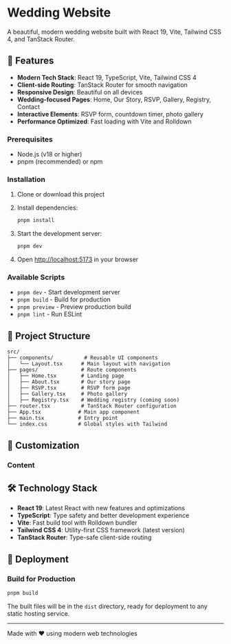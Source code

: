 # Wedding Website

A beautiful, modern wedding website built with React 19, Vite, Tailwind CSS 4, and TanStack Router.

## 🌟 Features

- **Modern Tech Stack**: React 19, TypeScript, Vite, Tailwind CSS 4
- **Client-side Routing**: TanStack Router for smooth navigation
- **Responsive Design**: Beautiful on all devices
- **Wedding-focused Pages**: Home, Our Story, RSVP, Gallery, Registry, Contact
- **Interactive Elements**: RSVP form, countdown timer, photo gallery
- **Performance Optimized**: Fast loading with Vite and Rolldown

### Prerequisites

- Node.js (v18 or higher)
- pnpm (recommended) or npm

### Installation

1. Clone or download this project
2. Install dependencies:

   ```bash
   pnpm install
   ```

3. Start the development server:

   ```bash
   pnpm dev
   ```

4. Open [http://localhost:5173](http://localhost:5173) in your browser

### Available Scripts

- `pnpm dev` - Start development server
- `pnpm build` - Build for production
- `pnpm preview` - Preview production build
- `pnpm lint` - Run ESLint

## 📁 Project Structure

```
src/
├── components/          # Reusable UI components
│   └── Layout.tsx      # Main layout with navigation
├── pages/              # Route components
│   ├── Home.tsx        # Landing page
│   ├── About.tsx       # Our story page
│   ├── RSVP.tsx        # RSVP form page
│   ├── Gallery.tsx     # Photo gallery
│   ├── Registry.tsx    # Wedding registry (coming soon)
├── router.tsx          # TanStack Router configuration
├── App.tsx            # Main app component
├── main.tsx           # Entry point
└── index.css          # Global styles with Tailwind
```

## 🎨 Customization

### Content

## 🛠 Technology Stack

- **React 19**: Latest React with new features and optimizations
- **TypeScript**: Type safety and better development experience
- **Vite**: Fast build tool with Rolldown bundler
- **Tailwind CSS 4**: Utility-first CSS framework (latest version)
- **TanStack Router**: Type-safe client-side routing

## 🚀 Deployment

### Build for Production

```bash
pnpm build
```

The built files will be in the `dist` directory, ready for deployment to any static hosting service.

---

Made with ❤️ using modern web technologies

